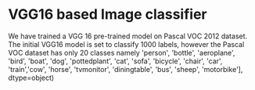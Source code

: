 # VGG16 based Image classifier

We have trained a VGG 16 pre-trained model on Pascal VOC 2012 dataset. The initial VGG16 model is set to classify 1000 labels, however the Pascal VOC dataset has only 20 classes namely
'person', 'bottle', 'aeroplane', 'bird', 'boat', 'dog', 'pottedplant', 'cat', 'sofa', 'bicycle', 'chair', 'car', 'train','cow', 'horse', 'tvmonitor', 'diningtable', 'bus', 'sheep',
'motorbike'], dtype=object)
